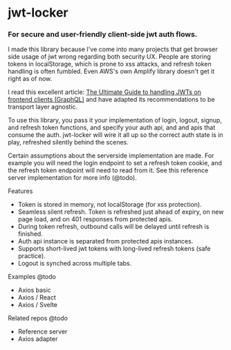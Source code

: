 # jwt-locker

### For secure and user-friendly client-side jwt auth flows.

I made this library because I've come into many projects that get browser side usage of jwt wrong regarding both security UX. People are storing tokens in localStorage, which is prone to xss attacks, and refresh token handling is often fumbled. Even AWS's own Amplify library doesn't get it right as of now.

I read this excellent article: [The Ultimate Guide to handling JWTs on frontend clients (GraphQL)](https://hasura.io/blog/best-practices-of-using-jwt-with-graphql) and have adapted its recommendations to be transport layer agnostic.

To use this library, you pass it your implementation of login, logout, signup, and refresh token functions, and specify your auth api, and and apis that consume the auth. jwt-locker will wire it all up so the correct auth state is in play, refreshed silently behind the scenes.

Certain assumptions about the serverside implementation are made. For example you will need the login endpoint to set a refresh token cookie, and the refresh token endpoint will need to read from it. See this reference server implementation for more info (@todo).

Features

- Token is stored in memory, not localStorage (for xss protection).
- Seamless silent refresh. Token is refreshed just ahead of expiry, on new page load, and on 401 responses from protected apis.
- During token refresh, outbound calls will be delayed until refresh is finished.
- Auth api instance is separated from protected apis instances.
- Supports short-lived jwt tokens with long-lived refresh tokens (safe practice).
- Logout is synched across multiple tabs.

Examples @todo

- Axios basic
- Axios / React
- Axios / Svelte

Related repos @todo

- Reference server
- Axios adapter
